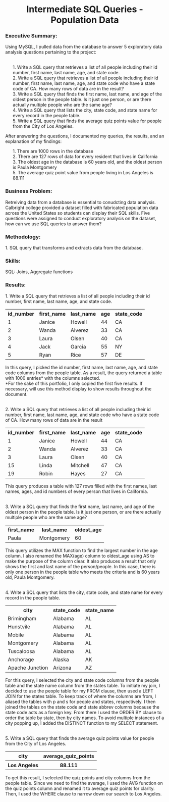 <h1 align='center'>Intermediate SQL Queries - Population Data</h1>

<h3>Executive Summary:</h3>
  Using MySQL, I pulled data from the database to answer 5 exploratory data analysis questions pertaining to the project:
    <ul><br>1. Write a SQL query that retrieves a list of all people including their id number, first name, last name, age, and state code.
    <br>2. Write a SQL query that retrieves a list of all people including their id number, first name, last name, age, and state code who have a state code of CA. How many rows of data are in the result?
    <br>3. Write a SQL query that finds the first name, last name, and age of the oldest person in the people table. Is it just one person, or are there actually multiple people who are the same age?
    <br>4. Write a SQL query that lists the city, state code, and state name for every record in the people table.
    <br>5. Write a SQL query that finds the average quiz points value for people from the City of Los Angeles.</ul>
  
  After answering the questions, I documented my queries, the results, and an explanation of my findings:
    <ul>1. There are 1000 rows in the database
    <br>2. There are 127 rows of data for every resident that lives in California
    <br>3. The oldest age in the database is 60 years old, and the oldest person is Paula Montgomery
    <br>5. The average quiz point value from people living in Los Angeles is 88.111</ul>

<h3>Business Problem:</h3>
  Retreiving data from a database is essential to conudcting data analysis. Calbright college provided a dataset filled with fabricated population data across the United States so students can display their SQL skills. Five questions were assigned to conduct exploratory analysis on the dataset, how can we use SQL queries to answer them?

<h3>Methodology:</h3>
  1. SQL query that transforms and extracts data from the database.

<h3>Skills:</h3>
  SQL: Joins, Aggregate functions

<h3>Results:</h3>
  1. Write a SQL query that retrieves a list of all people including their id number, first name, last name, age, and state code.
  
  <table align='center'>
    <tr>
      <th>id_number</th>
      <th>first_name</th>
      <th>last_name</th>
      <th>age</th>
      <th>state_code</th>
    </tr>
    <tr>
      <td>1</td>
      <td>Janice</td>
      <td>Howell</td>
      <td>44</td>
      <td>CA</td>
    </tr>
    <tr>
      <td>2</td>
      <td>Wanda</td>
      <td>Alverez</td>
      <td>33</td>
      <td>CA</td>
    </tr>
    <tr>
      <td>3</td>
      <td>Laura</td>
      <td>Olsen</td>
      <td>40</td>
      <td>CA</td>
    </tr>
    <tr>
      <td>4</td>
      <td>Jack</td>
      <td>Garcia</td>
      <td>55</td>
      <td>NY</td>
    </tr>
    <tr>
      <td>5</td>
      <td>Ryan</td>
      <td>Rice</td>
      <td>57</td>
      <td>DE</td>
    </tr>
  </table>
  
  In this query, I picked the id number, first name, last name, age, and state code columns from the people table. As a result, the query returned a table with 1000 entries* with the columns selected. 
  <br>*For the sake of this portfolio, I only copied the first five results. If necessary, will use this method display to show results throughout the document.
  
  <br>2. Write a SQL query that retrieves a list of all people including their id number, first name, last name, age, and state code who have a state code of CA. How many rows of data are in the result
  
  <table align='center'>
    <tr>
      <th>id_number</th>
      <th>first_name</th>
      <th>last_name</th>
      <th>age</th>
      <th>state_code</th>
    </tr>
    <tr>
      <td>1</td>
      <td>Janice</td>
      <td>Howell</td>
      <td>44</td>
      <td>CA</td>
    </tr>
    <tr>
      <td>2</td>
      <td>Wanda</td>
      <td>Alverez</td>
      <td>33</td>
      <td>CA</td>
    </tr>
    <tr>
      <td>3</td>
      <td>Laura</td>
      <td>Olsen</td>
      <td>40</td>
      <td>CA</td>
    </tr>
    <tr>
      <td>15</td>
      <td>Linda</td>
      <td>Mitchell</td>
      <td>47</td>
      <td>CA</td>
    </tr>
    <tr>
      <td>19</td>
      <td>Robin</td>
      <td>Hayes</td>
      <td>27</td>
      <td>CA</td>
    </tr>
  </table>
  
 This query produces a table with 127 rows filled with the first names, last names, ages, and id numbers of every person that lives in California.
  
  <br> 3. Write a SQL query that finds the first name, last name, and age of the oldest person in the people table. Is it just one person, or are there actually multiple people who are the same age?
  
  <table align='center'>
    <tr>
      <th>first_name</th>
      <th>last_name</th>
      <th>oldest_age</th>
    </tr>
    <tr>
      <td>Paula</td>
      <td>Montgomery</td>
      <td>60</td>
    </tr>
  </table>
  
 This query utilizes the MAX function to find the largest number in the age column. I also renamed the MAX(age) column to oldest_age using AS to make the purpose of the column clear. It also produces a result that only shows the first and last name of the person/people. In this case, there is only one person in the people table who meets the criteria and is 60 years old, Paula Montgomery.
  
  <br> 4. Write a SQL query that lists the city, state code, and state name for every record in the people table.
  
  <table align='center'>
    <tr>
      <th>city</th>
      <th>state_code</th>
      <th>state_name</th>
    </tr>
    <tr>
      <td>Brimingham</td>
      <td>Alabama</td>
      <td>AL</td>
    </tr>
    <tr>
      <td>Hunstvile</td>
      <td>Alabama</td>
      <td>AL</td>
    </tr>
    <tr>
      <td>Mobile</td>
      <td>Alabama</td>
      <td>AL</td>
    </tr>
    <tr>
      <td>Montgomery</td>
      <td>Alabama</td>
      <td>AL</td>
    </tr>
    <tr>
      <td>Tuscaloosa</td>
      <td>Alabama</td>
      <td>AL</td>
    </tr>
    <tr>
      <td>Anchorage</td>
      <td>Alaska</td>
      <td>AK</td>
    </tr>
    <tr>
      <td>Apache Junction</td>
      <td>Arizona</td>
      <td>AZ</td>
    </tr>
  </table>
  
  For this query, I selected the city and state code columns from the people table and the state name column from the states table. To initiate my join, I decided to use the people table for my FROM clause, then used a LEFT JOIN for the states table. To keep track of where the columns are from, I aliased the tables with p and s for people and states, respectively. I then joined the tables on the state code and state abbrev columns because the state code acts as a foreign key. From there I used the ORDER BY clause to order the table by state, then by city names. To avoid multiple instances of a city popping up, I added the DISTINCT function to my SELECT statement.
  
  <br> 5. Write a SQL query that finds the average quiz points value for people from the City of Los Angeles.
  
  <table align='center'>
    <tr> 
      <th>city</th>
      <th>average_quiz_points</th>
      </tr>
    <tr>
      <th>Los Angeles</th>
      <th>88.111</th>
    </tr>
  </table>
  
  To get this result, I selected the quiz points and city columns from the people table. Since we need to find the average, I used the AVG function on the quiz points column and renamed it to average quiz points for clarity. Then, I used the WHERE clause to narrow down our search to Los Angeles.
